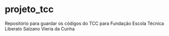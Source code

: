# projeto_tcc
Repositório para guardar os códigos do TCC para Fundação Escola Técnica Liberato Salzano Vieria da Cunha
